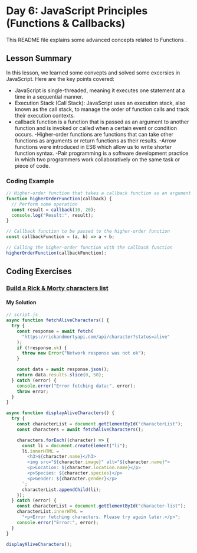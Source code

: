 
# Day 6: JavaScript Principles (Functions & Callbacks) 


This README file explains some advanced concepts related to Functions  .

## Lesson Summary

In this lesson, we learned some convepts and solved  some excersies in JavaScript. Here are the key points covered:

- JavaScript is single-threaded, meaning it executes one statement at a time in a sequential manner.
- Execution Stack (Call Stack): JavaScript uses an execution stack, also known as the call stack, to manage the order of function calls and track their execution contexts.
- callback function is a function that is passed as an argument to another function and is invoked or called when a certain event or condition occurs.
-Higher-order functions are functions that can take other functions as arguments or return functions as their results.
-Arrow functions were introduced in ES6 which allow us to write shorter function syntax.
-Pair programming is a software development practice in which two programmers work collaboratively on the same task or piece of code.
### Coding Example 
```javascript
// Higher-order function that takes a callback function as an argument
function higherOrderFunction(callback) {
  // Perform some operation
  const result = callback(10, 20);
  console.log("Result:", result);
}

// Callback function to be passed to the higher-order function
const callbackFunction = (a, b) => a + b;

// Calling the higher-order function with the callback function
higherOrderFunction(callbackFunction);

```

## Coding Exercises

### [Build a Rick & Morty characters list]()
#### My Solution


```javascript
// script.js
async function fetchAliveCharacters() {
  try {
    const response = await fetch(
      "https://rickandmortyapi.com/api/character?status=alive"
    );
    if (!response.ok) {
      throw new Error("Network response was not ok");
    }

    const data = await response.json();
    return data.results.slice(0, 50);
  } catch (error) {
    console.error("Error fetching data:", error);
    throw error;
  }
}

async function displayAliveCharacters() {
  try {
    const characterList = document.getElementById("characterList");
    const characters = await fetchAliveCharacters();

    characters.forEach((character) => {
      const li = document.createElement("li");
      li.innerHTML = `
        <h3>${character.name}</h3>
        <img src="${character.image}" alt="${character.name}">
        <p>Location: ${character.location.name}</p>
        <p>Species: ${character.species}</p>
        <p>Gender: ${character.gender}</p>
      `;
      characterList.appendChild(li);
    });
  } catch (error) {
    const characterList = document.getElementById("character-list");
    characterList.innerHTML =
      "<p>Error fetching characters. Please try again later.</p>";
    console.error("Error:", error);
  }
}

displayAliveCharacters();

```

